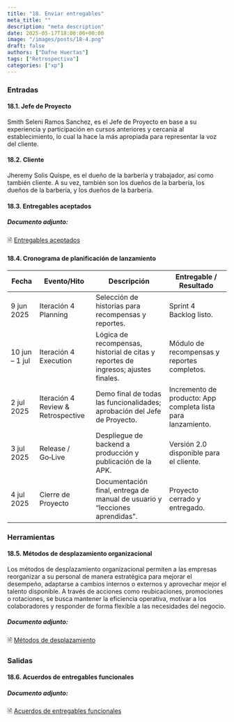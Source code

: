 ```yaml
---
title: "18. Enviar entregables"
meta_title: ""
description: "meta description"
date: 2025-05-17T18:00:00+00:00
image: "/images/posts/18-4.png"
draft: false
authors: ["Dafne Huertas"]
tags: ["Retrospectiva"]
categories: ["xp"]
---
```


### Entradas

#### 18.1. Jefe de Proyecto

Smith Seleni Ramos Sanchez, es el Jefe de Proyecto en base a su experiencia y participación en cursos anteriores y cercanía al establecimiento, lo cual la hace la más apropiada para representar la voz del cliente.

#### 18.2. Cliente
Jheremy Solis Quispe, es el dueño de la barbería y trabajador, así como también cliente. A su vez, también son los dueños de la barbería, los dueños de la barbería, y los dueños de la barbería.

#### 18.3. Entregables aceptados

##### **Documento adjunto:**
 🗎 [Entregables aceptados](https://drive.google.com/file/d/1JjFzn_1DyuqGl1GVqY3zNR7ciOPTONjv/view?usp=sharing)


#### 18.4. Cronograma de planificación de lanzamiento

| Fecha | Evento/Hito | Descripción | Entregable / Resultado |
| ----- | ------ | ------ | ------ |
| 9 jun 2025 | Iteración 4 Planning | Selección de historias para recompensas y reportes. | Sprint 4 Backlog listo. |
| 10 jun – 1 jul | Iteración 4 Execution | Lógica de recompensas, historial de citas y reportes de ingresos; ajustes finales. | Módulo de recompensas y reportes completos. |
| 2 jul 2025 | Iteración 4 Review & Retrospective | Demo final de todas las funcionalidades; aprobación del Jefe de Proyecto. | Incremento de producto: App completa lista para lanzamiento. |
| 3 jul 2025 | Release / Go‑Live | Despliegue de backend a producción y publicación de la APK. | Versión 2.0 disponible para el cliente. |
| 4 jul 2025 | Cierre de Proyecto | Documentación final, entrega de manual de usuario y “lecciones aprendidas”. | Proyecto cerrado y entregado. |


### Herramientas

#### 18.5. Métodos de desplazamiento organizacional 
Los métodos de desplazamiento organizacional permiten a las empresas reorganizar a su personal de manera estratégica para mejorar el desempeño, adaptarse a cambios internos o externos y aprovechar mejor el talento disponible. A través de acciones como reubicaciones, promociones o rotaciones, se busca mantener la eficiencia operativa, motivar a los colaboradores y responder de forma flexible a las necesidades del negocio.

##### **Documento adjunto:**
 🗎 [Métodos de desplazamiento](https://docs.google.com/spreadsheets/d/1cqeocvBK7O2idk5eycDip2df5bvUCukt4zOiqH0YOxk/edit?usp=sharing)

### Salidas

#### 18.6. Acuerdos de entregables funcionales

##### **Documento adjunto:**
 🗎 [Acuerdos de entregables funcionales](https://docs.google.com/document/d/1blCHAimw9BP0bfa-hY1mtkKM1hZBDssxpp0kC36Nax4/edit?usp=sharing)